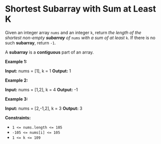 # Shortest Subarray with Sum at Least K

Given an integer array  `nums`  and an integer  `k`, return  _the length of the shortest non-empty  **subarray**  of_ `nums` _with a sum of at least_ `k`. If there is no such  **subarray**, return  `-1`.

A  **subarray**  is a  **contiguous**  part of an array.

**Example 1:**

**Input:** nums = [1], k = 1
**Output:** 1

**Example 2:**

**Input:** nums = [1,2], k = 4
**Output:** -1

**Example 3:**

**Input:** nums = [2,-1,2], k = 3
**Output:** 3

**Constraints:**

-   `1 <= nums.length <= 105`
-   `-105 <= nums[i] <= 105`
-   `1 <= k <= 109`